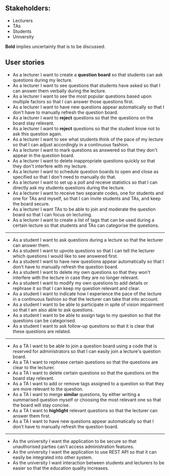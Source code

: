## Stakeholders:
- Lecturers 
- TAs
- Students 
- University

**Bold** implies uncertainty that is to be discussed.

 ## User stories
- As a lecturer I want to create a  **question board** so that students can ask questions during my lecture.
- As a lecturer I want to see questions that students have asked so that I can answer them verbally during the lecture.
- As a lecturer I want to see the most popular questions based upon multiple factors so that I can answer those questions first.
- As a lecturer I want to have new questions appear automatically so that I don't have to manually refresh the question board.
- As a lecturer I want to **reject** questions so that the questions on the board stay relevant.
- As a lecturer I want to **reject** questions so that the student know not to ask this question again.
- As a lecturer I want to see what students think of the pace of my lecture so that I can adjust accordingly in a continuous fashion.
- As a lecturer I want to mark questions as answered so that they don't appear in the question board.
- As a lecturer I want to delete inappropriate questions quickly so that they don't interfere with my lecture.
- As a lecturer I want to schedule question boards to open and close as specified so that I don't need to manually do that.
- As a lecturer I want to set up a poll and receive statistics so that I can directly ask my students questions during the lecture.  
- As a lecturer I want to receive two separate codes, one for students and one for TAs and myself, so that I can invite students and TAs, and keep the board secure.
- As a lecturer I want TAs to be able to join and moderate the question board so that I can focus on lecturing.
- As a lecturer I want to create a list of tags that can be used during a certain lecture so that students and TAs can categorise the questions.


---
- As a student I want to ask questions during a lecture so that the lecturer can answer them.
- As a student I want to upvote questions so that I can tell the lecturer which questions I would like to see answered first.
- As a student I want to have new questions appear automatically so that I don't have to manually refresh the question board.
- As a student I want to delete my own questions so that they won't interfere with the lecture in case they are no longer relevant.
- As a student I want to modify my own questions to add details or rephrase it so that I can keep my question relevant and clear.
- As a student I want to indicate how I experience the pace of the lecture in a continuous fashion so that the lecturer can take that into account.
- As a student I want to be able to participate in spite of vision impairment so that I am also able to ask questions.
- As a student I want to be able to assign tags to my question so that the questions can be categorised.
- As a student I want to ask follow-up questions so that it is clear that these questions are related.
---
- As a TA I want to be able to join a question board using a code that is reserved for administrators so that I can easily join a lecture's question board. 
- As a TA I want to rephrase certain questions so that the questions are clear to the lecturer.
- As a TA I want to delete certain questions so that the questions on the board stay relevant.
- As a TA I want to add or remove tags assigned to a question so that they are more relevant to the question.
- As a TA I want to merge **similar** questions, by either writing a summarised question myself or choosing the most relevant one so that the board will stay concise.
- As a TA I want to **highlight** relevant questions so that the lecturer can answer them first.
- As a TA I want to have new questions appear automatically so that I don't have to manually refresh the question board.
---
- As the university I want the application to be secure so that unauthorised parties can't access administration features.
- As the university I want the application to use REST API so that it can easily be integrated into other system. 
- As the university I want interaction between students and lecturers to be easier so that the education quality increases.
